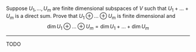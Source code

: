 Suppose $U_1,\dots,U_m$ are finite dimensional subspaces of $V$ such that $U_1 + \dots + U_m$ is a direct sum. Prove that $U_1 \oplus \dots \oplus U_m$ is finite dimensional and
$$
\dim U_1 \oplus \dots \oplus U_m = \dim U_1 + \dots + \dim U_m
$$

---

TODO